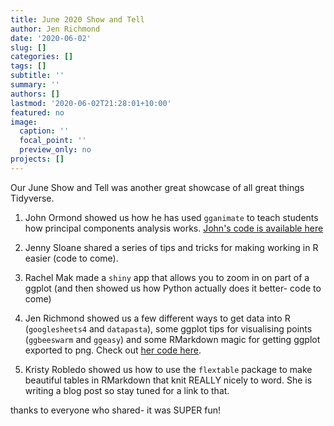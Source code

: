 ```yaml
---
title: June 2020 Show and Tell
author: Jen Richmond
date: '2020-06-02'
slug: []
categories: []
tags: []
subtitle: ''
summary: ''
authors: []
lastmod: '2020-06-02T21:28:01+10:00'
featured: no
image:
  caption: ''
  focal_point: ''
  preview_only: no
projects: []
---
```


Our June Show and Tell was another great showcase of all great things Tidyverse. 

1. John Ormond showed us how he has used `gganimate` to teach students how principal components analysis works. [John's code is available here](https://rpubs.com/jormerod/594859)

2. Jenny Sloane shared a series of tips and tricks for making working in R easier (code to come). 

3. Rachel Mak made a `shiny` app that allows you to zoom in on part of a ggplot (and then showed us how Python actually does it better- code to come)

4. Jen Richmond showed us a few different ways to get data into R (`googlesheets4` and `datapasta`), some ggplot tips for visualising points (`ggbeeswarm` and `ggeasy`) and some RMarkdown magic for getting ggplot exported to png. Check out [her code here](https://rpubs.com/jenrichmond/st_ggplot).

5. Kristy Robledo showed us how to use the `flextable` package to make beautiful tables in RMarkdown that knit REALLY nicely to word. She is writing a blog post so stay tuned for a link to that. 

thanks to everyone who shared- it was SUPER fun!


